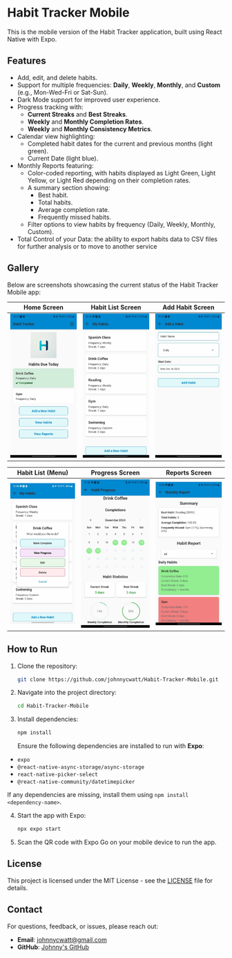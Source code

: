 # Habit Tracker Mobile

This is the mobile version of the Habit Tracker application, built using React Native with Expo.

## Features

- Add, edit, and delete habits.
- Support for multiple frequencies: **Daily**, **Weekly**, **Monthly**, and **Custom** (e.g., Mon-Wed-Fri or Sat-Sun).
- Dark Mode support for improved user experience.
- Progress tracking with:
  - **Current Streaks** and **Best Streaks**.
  - **Weekly** and **Monthly Completion Rates**.
  - **Weekly** and **Monthly Consistency Metrics**.
- Calendar view highlighting:
  - Completed habit dates for the current and previous months (light green).
  - Current Date (light blue).
- Monthly Reports featuring:
  - Color-coded reporting, with habits displayed as Light Green, Light Yellow, or Light Red depending on their completion rates.
  - A summary section showing:
    - Best habit.
    - Total habits.
    - Average completion rate.
    - Frequently missed habits.
  - Filter options to view habits by frequency (Daily, Weekly, Monthly, Custom).
- Total Control of your Data: the ability to export habits data to CSV files for further analysis or to move to another service

## Gallery

Below are screenshots showcasing the current status of the Habit Tracker Mobile app:

| **Home Screen** | **Habit List Screen** | **Add Habit Screen** |
|------------------|-----------------------|-----------------------|
| ![Home Screen](./screenshots/homescreen.jpg) | ![Habit List Screen](./screenshots/HabitListScreen.jpg) | ![Add Habit Screen](./screenshots/AddHabitScreen.jpg) |

| **Habit List (Menu)**                                  | **Progress Screen**                                    | **Reports Screen**                                  |
|--------------------------------------------------------|-------------------------------------------------------|----------------------------------------------------|
| ![Habit List Menu](./screenshots/HabitListScreen2.jpg) | ![Progress Screen](./screenshots/ProgressScreen.jpg)  | ![Reports Screen](./screenshots/ReportsScreen.jpg) |

## How to Run

1. Clone the repository:
   ```bash
   git clone https://github.com/johnnycwatt/Habit-Tracker-Mobile.git
   ```
2. Navigate into the project directory:
   ```bash
   cd Habit-Tracker-Mobile
   ```
3. Install dependencies:
   ```bash
   npm install
   ```
   Ensure the following dependencies are installed to run with **Expo**:
  - `expo`
  - `@react-native-async-storage/async-storage`
  - `react-native-picker-select`
  - `@react-native-community/datetimepicker`

   If any dependencies are missing, install them using `npm install <dependency-name>`.

4. Start the app with Expo:
   ```bash
   npx expo start
   ```
5. Scan the QR code with Expo Go on your mobile device to run the app.

## License

This project is licensed under the MIT License - see the [LICENSE](LICENSE) file for details.

## Contact

For questions, feedback, or issues, please reach out:

- **Email**: [johnnycwatt@gmail.com](mailto:johnnycwatt@gmail.com)
- **GitHub**: [Johnny's GitHub](https://github.com/johnnycwatt)


